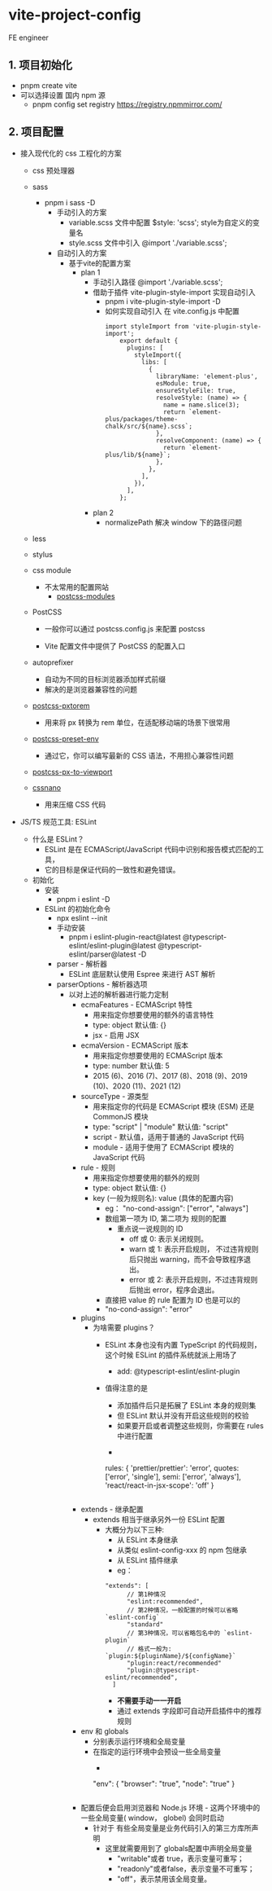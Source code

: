 # vite-project-config
FE engineer


## 1. 项目初始化
 - pnpm create vite
 - 可以选择设置 国内 npm 源
   - pnpm config set registry https://registry.npmmirror.com/

## 2. 项目配置

  - 接入现代化的 css 工程化的方案

     - css 预处理器
    
      - sass
        -  pnpm i sass -D
           -  手动引入的方案
              -  variable.scss 文件中配置 $style: 'scss'; style为自定义的变量名
              -  style.scss 文件中引入 @import './variable.scss';
           -  自动引入的方案
              -  基于vite的配置方案
                 -  plan 1
                    -  手动引入路径 @import './variable.scss';
                    -  借助于插件   vite-plugin-style-import 实现自动引入
                       - pnpm i vite-plugin-style-import -D
                       - 如何实现自动引入  在 vite.config.js 中配置
                          ```
                          import styleImport from 'vite-plugin-style-import';
                              export default {
                                plugins: [
                                  styleImport({
                                    libs: [
                                      {
                                        libraryName: 'element-plus',
                                        esModule: true,
                                        ensureStyleFile: true,
                                        resolveStyle: (name) => {
                                          name = name.slice(3);
                                          return `element-plus/packages/theme-chalk/src/${name}.scss`;
                                        },
                                        resolveComponent: (name) => {
                                          return `element-plus/lib/${name}`;
                                        },
                                      },
                                    ],
                                  }),
                                ],
                              };

                          ```
                    -  plan 2
                       -  normalizePath 解决 window 下的路径问题    
      - less
      - stylus

    - css module 
      - 不太常用的配置网站
        - [postcss-modules](https://github.com/madyankin/postcss-modules)

    - PostCSS
        
      - 一般你可以通过 postcss.config.js 来配置 postcss

      -  Vite 配置文件中提供了 PostCSS 的配置入口


    - autoprefixer

      - 自动为不同的目标浏览器添加样式前缀
      - 解决的是浏览器兼容性的问题

    - [postcss-pxtorem](https://github.com/cuth/postcss-pxtorem)
      - 用来将 px 转换为 rem 单位，在适配移动端的场景下很常用

    - [postcss-preset-env](https://github.com/csstools/postcss-preset-env)
      - 通过它，你可以编写最新的 CSS 语法，不用担心兼容性问题

    - [postcss-px-to-viewport](https://www.npmjs.com/package/postcss-px-to-viewport)

    - [cssnano](https://github.com/cssnano/cssnano)
      - 用来压缩 CSS 代码

   -  JS/TS 规范工具: ESLint
      -  什么是 ESLint？
         -  ESLint 是在 ECMAScript/JavaScript 代码中识别和报告模式匹配的工具，
         -  它的目标是保证代码的一致性和避免错误。
      -  初始化
         -  安装
            -   pnpm i eslint -D
         -  ESLint 的初始化命令
            -  npx eslint --init
            -  手动安装
               -  pnpm i eslint-plugin-react@latest @typescript-eslint/eslint-plugin@latest @typescript-eslint/parser@latest -D
            - parser - 解析器
              - ESLint 底层默认使用 Espree 来进行 AST 解析
            - parserOptions - 解析器选项
              - 以对上述的解析器进行能力定制
                - ecmaFeatures - ECMAScript 特性
                  - 用来指定你想要使用的额外的语言特性
                  - type: object  默认值: {}
                  - jsx - 启用 JSX
                - ecmaVersion - ECMAScript 版本
                  - 用来指定你想要使用的 ECMAScript 版本
                  - type: number  默认值: 5
                  - 2015 (6)、2016 (7)、2017 (8)、2018 (9)、2019 (10)、2020 (11)、2021 (12)
                - sourceType - 源类型
                  - 用来指定你的代码是 ECMAScript 模块 (ESM) 还是 CommonJS 模块
                  - type: "script" | "module"  默认值: "script"
                  - script - 默认值，适用于普通的 JavaScript 代码
                  - module - 适用于使用了 ECMAScript 模块的 JavaScript 代码
                - rule - 规则
                  - 用来指定你想要使用的额外的规则
                  - type: object  默认值: {}
                  - key (一般为规则名): value (具体的配置内容) 
                    - eg：  "no-cond-assign": ["error", "always"]
                    - 数组第一项为 ID, 第二项为 规则的配置
                      - 重点说一说规则的 ID
                        - off 或 0: 表示关闭规则。
                        - warn 或 1: 表示开启规则， 不过违背规则后只抛出 warning，而不会导致程序退出。
                        - error 或 2: 表示开启规则，不过违背规则后抛出 error，程序会退出。
                    - 直接把 value 的 rule 配置为 ID 也是可以的
                    - "no-cond-assign": "error"
                - plugins
                  - 为啥需要 plugins？
                    - ESLint 本身也没有内置 TypeScript 的代码规则，这个时候 ESLint 的插件系统就派上用场了
                      - add:  @typescript-eslint/eslint-plugin 
                    - 值得注意的是
                      - 添加插件后只是拓展了 ESLint 本身的规则集
                      - 但 ESLint 默认并没有开启这些规则的校验
                      - 如果要开启或者调整这些规则，你需要在 rules 中进行配置
                      - ```
                       rules: {
                            'prettier/prettier': 'error',
                            quotes: ['error', 'single'],
                            semi: ['error', 'always'],
                            'react/react-in-jsx-scope': 'off'
                        }

                        ```
                - extends - 继承配置
                  - extends 相当于继承另外一份 ESLint 配置
                    - 大概分为以下三种:
                      - 从 ESLint 本身继承
                      - 从类似 eslint-config-xxx 的 npm 包继承
                      - 从 ESLint 插件继承
                      - eg：
                      ```
                      "extends": [
                            // 第1种情况 
                            "eslint:recommended",
                            // 第2种情况，一般配置的时候可以省略 `eslint-config`
                            "standard"
                            // 第3种情况，可以省略包名中的 `eslint-plugin`
                            // 格式一般为: `plugin:${pluginName}/${configName}`
                            "plugin:react/recommended"
                            "plugin:@typescript-eslint/recommended",
                        ]
                      ```
                      - **不需要手动一一开启**
                      - 通过 extends 字段即可自动开启插件中的推荐规则
                - env 和 globals
                  - 分别表示运行环境和全局变量
                  - 在指定的运行环境中会预设一些全局变量
                    - ```
                     "env": {
                            "browser": "true",
                            "node": "true"
                        }
                    ```

                - 配置后便会启用浏览器和 Node.js 环境
                      - 这两个环境中的一些全局变量( window， globel) 会同时启动
                  - 针对于 有些全局变量是业务代码引入的第三方库所声明
                    - 这里就需要用到了 globals配置中声明全局变量
                      - "writable"或者 true，表示变量可重写；
                      - "readonly"或者false，表示变量不可重写；
                      - "off"，表示禁用该全局变量。
